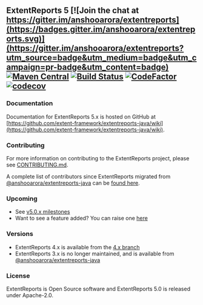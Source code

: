 ## ExtentReports 5 [![Join the chat at https://gitter.im/anshooarora/extentreports](https://badges.gitter.im/anshooarora/extentreports.svg)](https://gitter.im/anshooarora/extentreports?utm_source=badge&utm_medium=badge&utm_campaign=pr-badge&utm_content=badge) [![Maven Central](https://img.shields.io/maven-central/v/com.aventstack/extentreports.svg?maxAge=300)](http://search.maven.org/#search|ga|1|g:"com.aventstack") [![Build Status](https://travis-ci.com/extent-framework/extentreports-java.svg?branch=master)](https://travis-ci.com/extent-framework/extentreports-java) [![CodeFactor](https://www.codefactor.io/repository/github/extent-framework/extentreports-java/badge)](https://www.codefactor.io/repository/github/extent-framework/extentreports-java) [![codecov](https://codecov.io/gh/extent-framework/extentreports-java/branch/master/graph/badge.svg)](https://codecov.io/gh/extent-framework/extentreports-java)

### Documentation ###

Documentation for ExtentReports 5.x is hosted on GitHub at [https://github.com/extent-framework/extentreports-java/wiki](https://github.com/extent-framework/extentreports-java/wiki).

### Contributing ###

For more information on contributing to the ExtentReports project, please see [CONTRIBUTING.md](https://github.com/extent-framework/extentreports-java/blob/master/Contributing.md).

A complete list of contributors since ExtentReports migrated from [@anshooarora/extentreports-java](https://github.com/anshooarora/extentreports-java) can be [found here](https://github.com/extent-framework/extentreports-java/graphs/contributors).

### Upcoming ###

* See [v5.0.x milestones](https://github.com/extent-framework/extentreports-java/issues?q=is%3Aopen+is%3Aissue+milestone%3A5.0.x)
* Want to see a feature added? You can raise one [here](https://github.com/extent-framework/extentreports-java/issues?q=is%3Aopen+is%3Aissue+milestone%3A5.0.x)

### Versions ###

* ExtentReports 4.x is available from the [4.x branch](https://github.com/extent-framework/extentreports-java/tree/4.1.x)
* ExtentReports 3.x is no longer maintained, and is available from [@anshooarora/extentreports-java](https://github.com/anshooarora/extentreports-java)

### License ###

ExtentReports is Open Source software and ExtentReports 5.0 is released under Apache-2.0.
